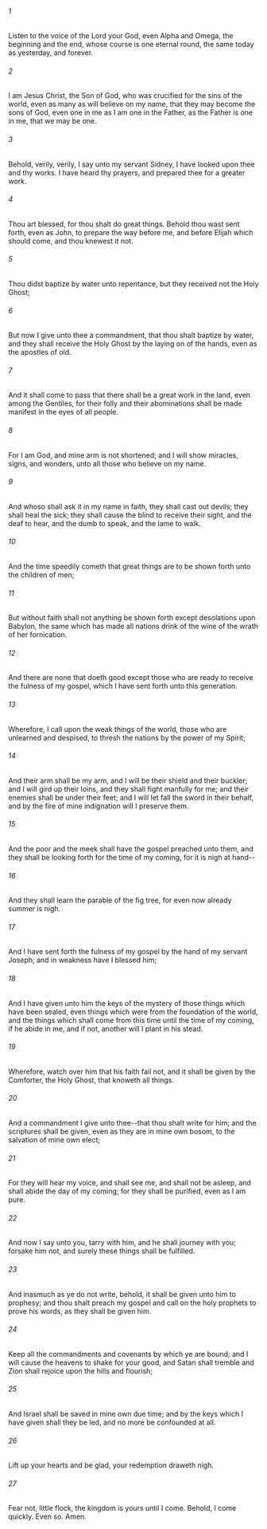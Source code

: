 ###### 1
Listen to the voice of the Lord your God, even Alpha and Omega, the beginning and the end, whose course is one eternal round, the same today as yesterday, and forever.

###### 2
I am Jesus Christ, the Son of God, who was crucified for the sins of the world, even as many as will believe on my name, that they may become the sons of God, even one in me as I am one in the Father, as the Father is one in me, that we may be one.

###### 3
Behold, verily, verily, I say unto my servant Sidney, I have looked upon thee and thy works. I have heard thy prayers, and prepared thee for a greater work.

###### 4
Thou art blessed, for thou shalt do great things. Behold thou wast sent forth, even as John, to prepare the way before me, and before Elijah which should come, and thou knewest it not.

###### 5
Thou didst baptize by water unto repentance, but they received not the Holy Ghost;

###### 6
But now I give unto thee a commandment, that thou shalt baptize by water, and they shall receive the Holy Ghost by the laying on of the hands, even as the apostles of old.

###### 7
And it shall come to pass that there shall be a great work in the land, even among the Gentiles, for their folly and their abominations shall be made manifest in the eyes of all people.

###### 8
For I am God, and mine arm is not shortened; and I will show miracles, signs, and wonders, unto all those who believe on my name.

###### 9
And whoso shall ask it in my name in faith, they shall cast out devils; they shall heal the sick; they shall cause the blind to receive their sight, and the deaf to hear, and the dumb to speak, and the lame to walk.

###### 10
And the time speedily cometh that great things are to be shown forth unto the children of men;

###### 11
But without faith shall not anything be shown forth except desolations upon Babylon, the same which has made all nations drink of the wine of the wrath of her fornication.

###### 12
And there are none that doeth good except those who are ready to receive the fulness of my gospel, which I have sent forth unto this generation.

###### 13
Wherefore, I call upon the weak things of the world, those who are unlearned and despised, to thresh the nations by the power of my Spirit;

###### 14
And their arm shall be my arm, and I will be their shield and their buckler; and I will gird up their loins, and they shall fight manfully for me; and their enemies shall be under their feet; and I will let fall the sword in their behalf, and by the fire of mine indignation will I preserve them.

###### 15
And the poor and the meek shall have the gospel preached unto them, and they shall be looking forth for the time of my coming, for it is nigh at hand--

###### 16
And they shall learn the parable of the fig tree, for even now already summer is nigh.

###### 17
And I have sent forth the fulness of my gospel by the hand of my servant Joseph; and in weakness have I blessed him;

###### 18
And I have given unto him the keys of the mystery of those things which have been sealed, even things which were from the foundation of the world, and the things which shall come from this time until the time of my coming, if he abide in me, and if not, another will I plant in his stead.

###### 19
Wherefore, watch over him that his faith fail not, and it shall be given by the Comforter, the Holy Ghost, that knoweth all things.

###### 20
And a commandment I give unto thee--that thou shalt write for him; and the scriptures shall be given, even as they are in mine own bosom, to the salvation of mine own elect;

###### 21
For they will hear my voice, and shall see me, and shall not be asleep, and shall abide the day of my coming; for they shall be purified, even as I am pure.

###### 22
And now I say unto you, tarry with him, and he shall journey with you; forsake him not, and surely these things shall be fulfilled.

###### 23
And inasmuch as ye do not write, behold, it shall be given unto him to prophesy; and thou shalt preach my gospel and call on the holy prophets to prove his words, as they shall be given him.

###### 24
Keep all the commandments and covenants by which ye are bound; and I will cause the heavens to shake for your good, and Satan shall tremble and Zion shall rejoice upon the hills and flourish;

###### 25
And Israel shall be saved in mine own due time; and by the keys which I have given shall they be led, and no more be confounded at all.

###### 26
Lift up your hearts and be glad, your redemption draweth nigh.

###### 27
Fear not, little flock, the kingdom is yours until I come. Behold, I come quickly. Even so. Amen.

